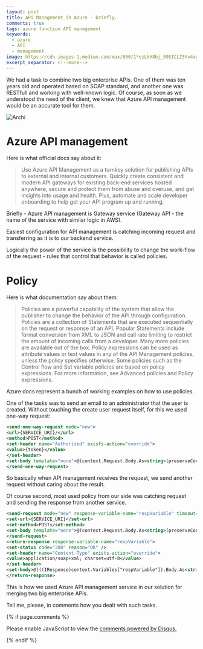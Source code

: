 ```yaml
---
layout: post
title: API Management in Azure - briefly.
comments: true
tags: azure function API management
keywords:
  - azure
  - API
  - management
image: https://cdn-images-1.medium.com/max/800/1*ezLkH8bj_59SICLI5Yv4xw.png
excerpt_separator: <!--more-->
---
```


We had a task to combine two big enterprise APIs. One of them was ten years old and operated based on SOAP standard, and another one was RESTfull and working with well-known logic. Of course, as soon as we understood the need of the client, we knew that Azure API management would be an accurate tool for them.

![Archi](https://cdn-images-1.medium.com/max/800/1*ezLkH8bj_59SICLI5Yv4xw.png)
<!--more-->

# Azure API management

Here is what official docs say about it:

>Use Azure API Management as a turnkey solution for publishing APIs to external and internal customers. Quickly create consistent and modern API gateways for existing back-end services hosted anywhere, secure and protect them from abuse and overuse, and get insights into usage and health. Plus, automate and scale developer onboarding to help get your API program up and running.

Briefly - Azure API management is Gateway service (Gateway API - the name of the service with similar logic in AWS).

Easiest configuration for API management is catching incoming request and transferring as it is to our backend service. 

Logically the power of the service is the possibility to change the work-flow of the request - rules that control that behavior is called policies.

# Policy

Here is what documentation say about them:

> Policies are a powerful capability of the system that allow the publisher to change the behavior of the API through configuration. Policies are a collection of Statements that are executed sequentially on the request or response of an API. Popular Statements include format conversion from XML to JSON and call rate limiting to restrict the amount of incoming calls from a developer. Many more policies are available out of the box.
> Policy expressions can be used as attribute values or text values in any of the API Management policies, unless the policy specifies otherwise. Some policies such as the Control flow and Set variable policies are based on policy expressions. For more information, see Advanced policies and Policy expressions.

Azure docs represent a bunch of working examples on how to use policies.

One of the tasks was to send an email to an administrator that the user is created. Without touching the create user request itself, for this we used one-way request:

```xml
<send-one-way-request mode="new">
<url>{SERVICE_URI}/</url>
<method>POST</method>
<set-header name="Authorized" exists-action="override">
<value>{token}</value>
</set-header>
<set-body template="none">@(context.Request.Body.As<string>(preserveContent: true))</set-body>
</send-one-way-request>
```

So basically when API management receives the request, we send another request without caring about the result.

Of course second,  most used policy from our side was catching request and sending the response from another service.
```xml
<send-request mode="new" response-variable-name="respVariable" timeout="20" ignore-error="false">
<set-url>{SERVICE_URI}</set-url>
<set-method>POST</set-method>
<set-body template="none">@(context.Request.Body.As<string>(preserveContent: true))</set-body>
</send-request>
<return-response response-variable-name="respVariable">
<set-status code="200" reason="OK" />
<set-header name="Content-Type" exists-action="override">
<value>application/soap+xml; charset=utf-8</value>
</set-header>
<set-body>@(((IResponse)context.Variables["respVariable"]).Body.As<string>(preserveContent: true))</set-body>
</return-response>
```

This is how we used Azure API management service in our solution for merging two big enterprise APIs. 

Tell me, please, in comments how you dealt with such tasks.

{% if page.comments %} 
<div id="disqus_thread"></div>
<script>

/**
*  RECOMMENDED CONFIGURATION VARIABLES: EDIT AND UNCOMMENT THE SECTION BELOW TO INSERT DYNAMIC VALUES FROM YOUR PLATFORM OR CMS.
*  LEARN WHY DEFINING THESE VARIABLES IS IMPORTANT: https://disqus.com/admin/universalcode/#configuration-variables*/
/*
var disqus_config = function () {
this.page.url = PAGE_URL;  // Replace PAGE_URL with your page's canonical URL variable
this.page.identifier = PAGE_IDENTIFIER; // Replace PAGE_IDENTIFIER with your page's unique identifier variable
};
*/
(function() { // DON'T EDIT BELOW THIS LINE
var d = document, s = d.createElement('script');
s.src = 'https://kutsyk.disqus.com/embed.js';
s.setAttribute('data-timestamp', +new Date());
(d.head || d.body).appendChild(s);
})();
</script>
<script id="dsq-count-scr" src="//kutsyk.disqus.com/count.js" async></script>    
<noscript>Please enable JavaScript to view the <a href="https://disqus.com/?ref_noscript">comments powered by Disqus.</a></noscript>
                            
{% endif %}

<script type="application/ld+json">
{
  "@context": "http://schema.org",
  "@type": "NewsArticle",
  "mainEntityOfPage": {
    "@type": "WebPage",
    "@id": "https://google.com/article"
  },
  "headline": "API Management in Azure - briefly.",
  "image": [
    "https://cdn-images-1.medium.com/max/800/1*ezLkH8bj_59SICLI5Yv4xw.png",
   ],
  "datePublished": "2018-12-03T08:00:00+08:00",
  "dateModified": "2018-12-03T09:20:00+08:00",
  "author": {
    "@type": "Person",
    "name": "Vasyl Kutsyk"
  },
   "publisher": {
    "@type": "Organization",
    "name": "Kutsyk",
    "logo": {
      "@type": "ImageObject",
      "url": "https://kutsyk.github.io/images/main_photo.jpg"
    }
  },
  "description": "We had a task to combine two big enterprise APIs. One of them was ten years old and operated based on SOAP standard, and another one was RESTfull and working with well-known logic. Of course, as soon as we understood the need of the client, we knew that Azure API management would be an accurate tool for them."
}
</script>
